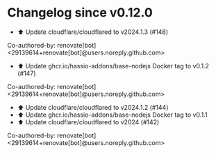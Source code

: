 # Changelog since v0.12.0
- ⬆️ Update cloudflare/cloudflared to v2024.1.3 (#148)

Co-authored-by: renovate[bot] <29139614+renovate[bot]@users.noreply.github.com> 
- ⬆️ Update ghcr.io/hassio-addons/base-nodejs Docker tag to v0.1.2 (#147)

Co-authored-by: renovate[bot] <29139614+renovate[bot]@users.noreply.github.com> 
- ⬆️ Update cloudflare/cloudflared to v2024.1.2 (#144) 
- ⬆️ Update ghcr.io/hassio-addons/base-nodejs Docker tag to v0.1.1 
- ⬆️ Update cloudflare/cloudflared to v2024 (#142)

Co-authored-by: renovate[bot] <29139614+renovate[bot]@users.noreply.github.com> 

